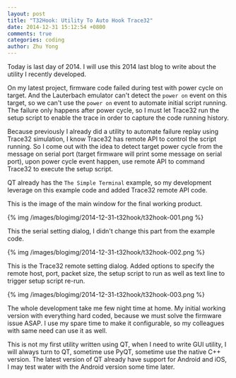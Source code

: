 ```yaml
---
layout: post
title: "T32Hook: Utility To Auto Hook Trace32"
date: 2014-12-31 15:12:54 +0800
comments: true
categories: coding
author: Zhu Yong
---
```


Today is last day of 2014. I will use this 2014 last blog to write about the utility I recently developed. 

On my latest project, firmware code failed during test with power cycle on target. And the Lauterbach emulator can't detect the `power on` event on this target, so we can't use the `power on` event to automate initial script running. The failure only happens after power cycle, so I must let Trace32 run the setup script to enable the trace in order to capture the code running history.   

Because previously I already did a utility to automate failure replay using Trace32 simulation, I know Trace32 has remote API to control the script running. So I come out with the idea to detect target power cycle from the message on serial port (target firmware will print some message on serial port), upon power cycle event happen, use remote API to command Trace32 to execute the setup script. 

QT already has the `The Simple Terminal` example, so my development leverage on this example code and added Trace32 remote API code. 

This is the image of the main window for the final working product.

{% img /images/blogimg/2014-12-31-t32hook/t32hook-001.png %}

This the serial setting dialog, I didn't change this part from the example code.

{% img /images/blogimg/2014-12-31-t32hook/t32hook-002.png %}

This is the Trace32 remote setting dialog. Added options to specify the remote host, port, packet size, the setup script to run as well as text line to trigger setup script re-run. 

{% img /images/blogimg/2014-12-31-t32hook/t32hook-003.png %}

The whole development take me few night time at home. My initial working version with everything hard coded, because we must solve the firmware issue ASAP. I use my spare time to make it configurable, so my colleagues with same need can use it as well. 

This is not my first utility written using QT, when I need to write GUI utility, I will always turn to QT, sometime use PyQT, sometime use the native C++ version. The latest version of QT already have support for Android and iOS, I may test water with the Android version some time later.   
